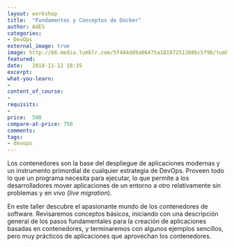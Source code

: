 ```yaml
---
layout: workshop
title:  "Fundamentos y Conceptos de Docker"
author: AdES
categories: 
- DevOps
external_image: true
image: http://68.media.tumblr.com/5f484dd9a06475a18197251388bc5f96/tumblr_ove03yQcUD1ta0hnbo1_1280.jpg
featured: 
date:   2018-11-12 18:35
excerpt: 
what-you-learn:
- 
content_of_course:
- 
requisits:
- 
price:  500
compare-at-price: 750
comments: 
tags:
- devops
---
```


Los contenedores son la base del despliegue de aplicaciones modernas y
un instrumento primordial de cualquier estrategia de DevOps. Proveen todo
lo que un programa necesita para ejecutar, lo que permite a los desarrolladores
mover aplicaciones de un entorno a otro relativamente sin problemas y en vivo (_live migration_).

En este taller descubre el apasionante mundo de los contenedores de software.
Revisaremos conceptos básicos, iniciando con una descripción general de los pasos
fundamentales para la creación de aplicaciones basadas en contenedores,
y terminaremos con algunos ejemplos sencillos, pero muy prácticos de aplicaciones
que aprovechan los contenedores.